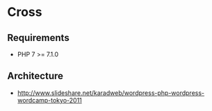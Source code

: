 # Cross

## Requirements
- PHP 7 >= 7.1.0

## Architecture
- http://www.slideshare.net/karadweb/wordpress-php-wordpress-wordcamp-tokyo-2011
